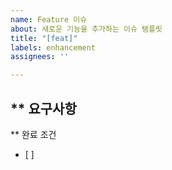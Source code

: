 ```yaml
---
name: Feature 이슈
about: 새로운 기능을 추가하는 이슈 템플릿
title: "[feat]"
labels: enhancement
assignees: ''

---
```


** 요구사항
-

** 완료 조건
- [ ]
